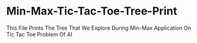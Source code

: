# Min-Max-Tic-Tac-Toe-Tree-Print
This File Prints The Tree That We Explore During Min-Max Application On Tic Tac Toe Problem Of AI
